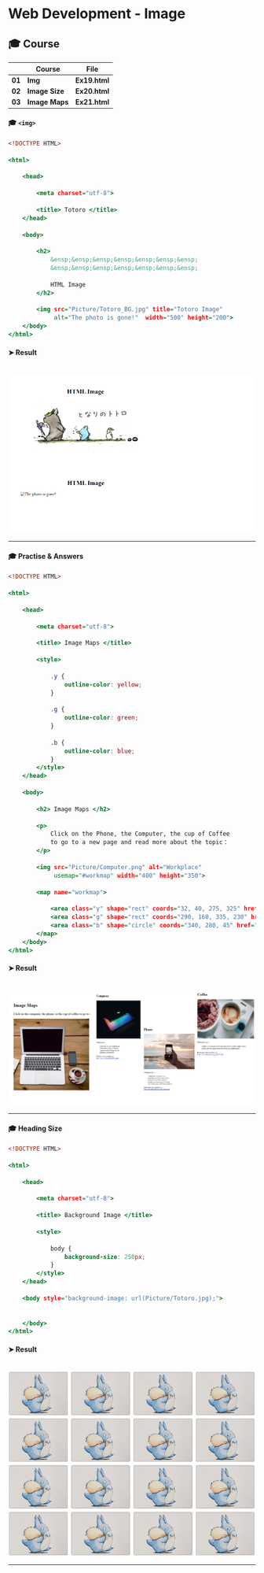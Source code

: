 # Web Development - Image


## 🎓 Course

|      |	**Course** |	**File** |
| ---- | ---- | ---- |
| **01**	| **Img** | **Ex19.html** |
| **02**	| **Image Size** | **Ex20.html** |
| **03**	| **Image Maps** | **Ex21.html** |




#### 🎓 `<img>`

```Ex19.html
<!DOCTYPE HTML>

<html>

    <head>
    
        <meta charset="utf-8">
        
        <title> Totoro </title>
    </head>
    
    <body>
        
        <h2> 
            &ensp;&ensp;&ensp;&ensp;&ensp;&ensp;&ensp;
            &ensp;&ensp;&ensp;&ensp;&ensp;&ensp;&ensp;
            
            HTML Image 
        </h2>
        
        <img src="Picture/Totoro_BG.jpg" title="Totoro Image"
             alt="The photo is gone!"  width="500" height="200">
    </body>
</html>
```


#### ➤ Result

&nbsp; <img src="./Images/Ex19 Results.png" alt="Ex19 Results"/>

___


#### 🎓 Practise & Answers

```Ex20.html
<!DOCTYPE HTML>

<html>

    <head>
    
        <meta charset="utf-8">
        
        <title> Image Maps </title>
        
        <style>
            
            .y {
                outline-color: yellow;
            }
            
            .g {
                outline-color: green;
            }
            
            .b {
                outline-color: blue;
            }
        </style>
    </head>
    
    <body>
    
        <h2> Image Maps </h2>
        
        <p>
            Click on the Phone, the Computer, the cup of Coffee
            to go to a new page and read more about the topic：
        </p>
        
        <img src="Picture/Computer.png" alt="Workplace"
             usemap="#workmap" width="400" height="350">
         
        <map name="workmap">
            
            <area class="y" shape="rect" coords="32, 40, 275, 325" href="Other/Computer.html">
            <area class="g" shape="rect" coords="290, 160, 335, 230" href="Other/Computer.html">
            <area class="b" shape="circle" coords="340, 280, 45" href="Other/Coffee.html">
        </map>
    </body>
</html>
```
#### ➤ Result

&nbsp; <img src="./Images/Ex20 Results.png" alt="Ex20 Results"/>

___


#### 🎓 Heading Size

```Ex21.html
<!DOCTYPE HTML>

<html>

    <head>
        
        <meta charset="utf-8">
        
        <title> Background Image </title>
        
        <style>
            
            body {
                background-size: 250px;
            }
        </style>
    </head>

    <body style="background-image: url(Picture/Totoro.jpg);">
        
        
    </body>
</html>
```
#### ➤ Result

&nbsp; <img src="./Images/Ex21 Results.png" alt="Ex21 Results"/>

___

